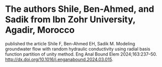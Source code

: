 # The authors Shile, Ben-Ahmed, and Sadik from Ibn Zohr University, Agadir, Morocco 
published the article
Shile F, Ben-Ahmed EH, Sadik M. Modeling groundwater flow with random
hydraulic conductivity using radial basis function partition of unity method. Eng
Anal Bound Elem 2024;163:237–50. http://dx.doi.org/10.1016/j.enganabound.2024.03.015.


